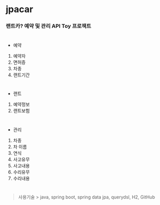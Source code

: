 # jpacar

### 랜트카? 예약 및 관리 API Toy 프로잭트

#
- 예약
1. 예약자
2. 면허증
3. 차종
4. 랜트기간
#
- 랜트
1. 예약정보
2. 랜트보험
#
- 관리
1. 차종
2. 차 이름
3. 연식
4. 사고유무
5. 사고내용
6. 수리유무
7. 수리내용

#
> 사용기술 >
> java, spring boot, spring data jpa, querydsl, H2, GitHub